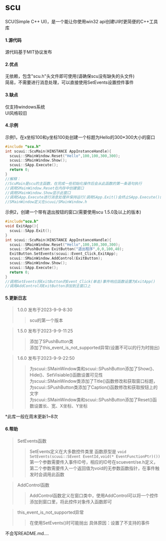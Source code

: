 # scu
SCU(Simple C++ UI)，是一个能让你使用win32 api创建UI时更简便的C++工具库

#### 1.源代码 ####
源代码基于MIT协议发布  

#### 2.优点 ####
无依赖，包含"scu.h"头文件即可使用(请确保scu没有缺失的头文件)  
简易，不需要进行消息处理，可以直接使用SetEvents设置控件事件  

#### 3.缺点 ####
仅支持windows系统  
UI风格较旧  

#### 4.示例 ####
示例1，在x坐标100和y坐标100处创建一个标题为Hello的300*300大小的窗口  
```c++
#include "scu.h"
int scuui::ScuMain(HINSTANCE AppInstanceHandle){
  scuui::SMainWindow.Reset("Hello",100,100,300,300);
  scuui::SMainWindow.Show();
  scuui::SApp.Execute();
  return 0;
}
//解释：
//ScuMain是scu的主函数，在完成一些初始化操作后会从此函数的第一条语句执行
//调用SMainWindow.Reset在内存中创建窗口
//调用SMainWindow.Show显示此窗口
//调用SApp.Execute进行消息处理并保持运行(调用SApp.Exit()会终止SApp.Execute()的运行)
//SMainWindow定义在scuui/SMainWindow.h
```  
示例2，创建一个带有退出按钮的窗口(需要使用scu 1.5.0及以上的版本)  
```c++
#include"scu.h"
void ExitApp(){
  scuui::SApp.Exit();
}
int scuui::ScuMain(HINSTANCE AppInstanceHandle){
  scuui::SMainWindow.Reset("Hello",100,100,300,300);
  scuui::SPushButton ExitButton("退出程序",0,0,100,40);
  ExitButton.SetEvents(scuui::Event_Click,ExitApp);
  scuui::SMainWindow.AddControl(ExitButton);
  scuui::SMainWindow.Show();
  scuui::SApp.Execute();
  return 0;
}
//调用SetEvents将ExitButton的Event_Click(单击)事件响应函数设置为ExitApp()
//调用AddControl将ExitButton添加到主窗口上
```  
#### 5.更新日志 ####
> 1.0.0 发布于2023-9-9-8:30
 >> scu的第一个版本

> 1.5.0 发布于2023-9-9-11:25
 >> 添加了SPushButton类  
 >> 添加了this_event_is_not_supported异常(设置不可以的行为时抛出)

> 1.6.0 发布于2023-9-9-22:50
 >> 为scuui::SMainWindow类和scuui::SPushButton添加了Show()、Hide()、SetVisiable()函数设置可见性  
 >> 为scuui::SMainWindow类添加了Title()函数修改和获取窗口标题，为scuui::SPushButton类添加了Caption()函数修改和获取按钮上的文字  
 >> 为scuui::SMainWindow类和scuui::SPushButton添加了Reset()函数设置长、宽、X坐标、Y坐标
  
  
*此库一般在周末更新1~8次  

#### 6.帮助 ####
> SetEvents函数  
 >> SetEvents定义在大多数控件类里
 >> 函数原型是 `void SetEvents(scuui::SEvent EventId,void(* EventFunctionPtr)())`  
 >> 第一个参数需要传入事件ID号，相应的ID号在scuevent/se.h定义，第二个参数需要传入一个返回值为void的无参数函数指针，在事件触发时会调用此函数

> AddControl函数
 >> AddControl函数定义在窗口类中，使用AddControl可以将一个控件添加到窗口里，将此控件对象传入函数即可

> this_event_is_not_supported异常  
 >> 在使用SetEvents()时可能抛出
 >> 具体原因：设置了不支持的事件
  
  
不会写README.md....
